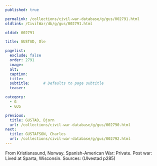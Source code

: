 ```yaml
---
published: true

permalink: /collections/civil-war-database/g/gus/002791.html
oldlink: /CivilWar/db/g/gus/002791.html

oldid: 002791

title: GUSTAD, Ole

pagelist:
  exclude: false
  order: 2791
  image: 
  alt:
  caption:
  title:
  subtitle:      # Defaults to page subtitle
  teaser:

category: 
  - G 
  - GUS

previous:
  title: GUSTAD, Bjorn
  url: /collections/civil-war-database/g/gus/002790.html  
next:
  title: GUSTAFSON, Charles
  url: /collections/civil-war-database/g/gus/002792.html   
---
```

From Kristianssund, Norway. Spanish-American War: Private. Post war: Lived at Sparta, Wisconsin. Sources: (Ulvestad p285)